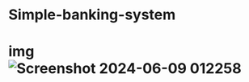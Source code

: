 # Simple-banking-system

# img![Screenshot 2024-06-09 012258](https://github.com/mahfujulhoque12/Simple-banking-system/assets/109509856/f58c5101-f154-4216-a6b5-641157057dd9)
